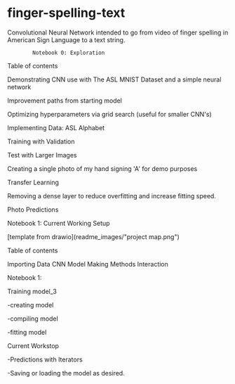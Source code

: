 # finger-spelling-text
Convolutional Neural Network intended to go from video of finger spelling in American Sign Language to a text string.



			Notebook 0: Exploration

Table of contents

Demonstrating CNN use with The ASL MNIST Dataset and a simple neural network

Improvement paths from starting model

Optimizing hyperparameters via grid search (useful for smaller CNN's)

Implementing Data: ASL Alphabet

Training with Validation

Test with Larger Images

Creating a single photo of my hand signing 'A' for demo purposes

Transfer Learning

Removing a dense layer to reduce overfitting and increase fitting speed.

Photo Predictions


Notebook 1: Current Working Setup

[template from drawio](readme_images/"project map.png")

Table of contents

Importing Data
CNN Model
Making Methods
Interaction


Notebook 1:

Training model_3

 -creating model

 -compiling model

 -fitting model

Current Workstop


 -Predictions with Iterators

 -Saving or loading the model as desired.